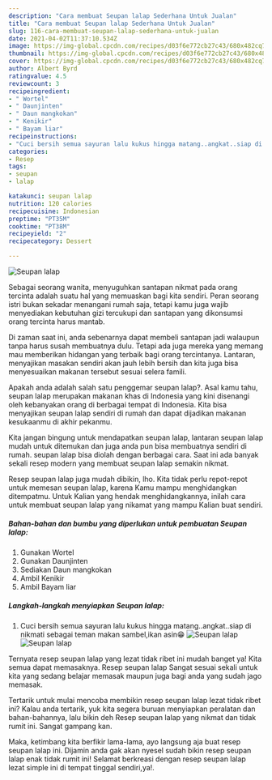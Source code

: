 ```yaml
---
description: "Cara membuat Seupan lalap Sederhana Untuk Jualan"
title: "Cara membuat Seupan lalap Sederhana Untuk Jualan"
slug: 116-cara-membuat-seupan-lalap-sederhana-untuk-jualan
date: 2021-04-02T11:37:10.534Z
image: https://img-global.cpcdn.com/recipes/d03f6e772cb27c43/680x482cq70/seupan-lalap-foto-resep-utama.jpg
thumbnail: https://img-global.cpcdn.com/recipes/d03f6e772cb27c43/680x482cq70/seupan-lalap-foto-resep-utama.jpg
cover: https://img-global.cpcdn.com/recipes/d03f6e772cb27c43/680x482cq70/seupan-lalap-foto-resep-utama.jpg
author: Albert Byrd
ratingvalue: 4.5
reviewcount: 3
recipeingredient:
- " Wortel"
- " Daunjinten"
- " Daun mangkokan"
- " Kenikir"
- " Bayam liar"
recipeinstructions:
- "Cuci bersih semua sayuran lalu kukus hingga matang..angkat..siap di nikmati sebagai teman makan sambel,ikan asin😁"
categories:
- Resep
tags:
- seupan
- lalap

katakunci: seupan lalap 
nutrition: 120 calories
recipecuisine: Indonesian
preptime: "PT35M"
cooktime: "PT38M"
recipeyield: "2"
recipecategory: Dessert

---
```



![Seupan lalap](https://img-global.cpcdn.com/recipes/d03f6e772cb27c43/680x482cq70/seupan-lalap-foto-resep-utama.jpg)

Sebagai seorang wanita, menyuguhkan santapan nikmat pada orang tercinta adalah suatu hal yang memuaskan bagi kita sendiri. Peran seorang istri bukan sekadar menangani rumah saja, tetapi kamu juga wajib menyediakan kebutuhan gizi tercukupi dan santapan yang dikonsumsi orang tercinta harus mantab.

Di zaman  saat ini, anda sebenarnya dapat membeli santapan jadi walaupun tanpa harus susah membuatnya dulu. Tetapi ada juga mereka yang memang mau memberikan hidangan yang terbaik bagi orang tercintanya. Lantaran, menyajikan masakan sendiri akan jauh lebih bersih dan kita juga bisa menyesuaikan makanan tersebut sesuai selera famili. 



Apakah anda adalah salah satu penggemar seupan lalap?. Asal kamu tahu, seupan lalap merupakan makanan khas di Indonesia yang kini disenangi oleh kebanyakan orang di berbagai tempat di Indonesia. Kita bisa menyajikan seupan lalap sendiri di rumah dan dapat dijadikan makanan kesukaanmu di akhir pekanmu.

Kita jangan bingung untuk mendapatkan seupan lalap, lantaran seupan lalap mudah untuk ditemukan dan juga anda pun bisa membuatnya sendiri di rumah. seupan lalap bisa diolah dengan berbagai cara. Saat ini ada banyak sekali resep modern yang membuat seupan lalap semakin nikmat.

Resep seupan lalap juga mudah dibikin, lho. Kita tidak perlu repot-repot untuk memesan seupan lalap, karena Kamu mampu menghidangkan ditempatmu. Untuk Kalian yang hendak menghidangkannya, inilah cara untuk membuat seupan lalap yang nikamat yang mampu Kalian buat sendiri.

<!--inarticleads1-->

##### Bahan-bahan dan bumbu yang diperlukan untuk pembuatan Seupan lalap:

1. Gunakan  Wortel
1. Gunakan  Daunjinten
1. Sediakan  Daun mangkokan
1. Ambil  Kenikir
1. Ambil  Bayam liar




<!--inarticleads2-->

##### Langkah-langkah menyiapkan Seupan lalap:

1. Cuci bersih semua sayuran lalu kukus hingga matang..angkat..siap di nikmati sebagai teman makan sambel,ikan asin😁
<img src="https://img-global.cpcdn.com/steps/750c792dd74978e4/160x128cq70/seupan-lalap-langkah-memasak-1-foto.jpg" alt="Seupan lalap"><img src="https://img-global.cpcdn.com/steps/4b484de06b559ac3/160x128cq70/seupan-lalap-langkah-memasak-1-foto.jpg" alt="Seupan lalap">



Ternyata resep seupan lalap yang lezat tidak ribet ini mudah banget ya! Kita semua dapat memasaknya. Resep seupan lalap Sangat sesuai sekali untuk kita yang sedang belajar memasak maupun juga bagi anda yang sudah jago memasak.

Tertarik untuk mulai mencoba membikin resep seupan lalap lezat tidak ribet ini? Kalau anda tertarik, yuk kita segera buruan menyiapkan peralatan dan bahan-bahannya, lalu bikin deh Resep seupan lalap yang nikmat dan tidak rumit ini. Sangat gampang kan. 

Maka, ketimbang kita berfikir lama-lama, ayo langsung aja buat resep seupan lalap ini. Dijamin anda gak akan nyesel sudah bikin resep seupan lalap enak tidak rumit ini! Selamat berkreasi dengan resep seupan lalap lezat simple ini di tempat tinggal sendiri,ya!.

